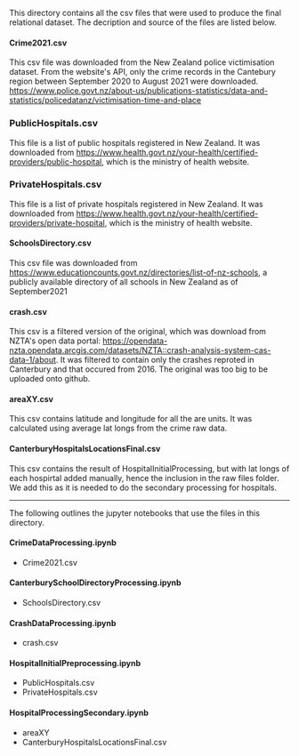 This directory contains all the csv files that were used to produce the final relational dataset. The decription and source of the files are listed below.

#### Crime2021.csv 
This csv file was downloaded from the New Zealand police victimisation dataset. From the website's API, only the crime records in the Cantebury region between 
September 2020 to August 2021 were downloaded. 
https://www.police.govt.nz/about-us/publications-statistics/data-and-statistics/policedatanz/victimisation-time-and-place

### PublicHospitals.csv
This file is a list of public hospitals registered in New Zealand. It was downloaded from https://www.health.govt.nz/your-health/certified-providers/public-hospital, which is the ministry of health website. 

### PrivateHospitals.csv
This file is a list of private hospitals registered in New Zealand. It was downloaded from https://www.health.govt.nz/your-health/certified-providers/private-hospital, which is the ministry of health website. 

#### SchoolsDirectory.csv 
This csv file was downloaded from https://www.educationcounts.govt.nz/directories/list-of-nz-schools, a publicly available directory of all schools in New Zealand as of September2021

#### crash.csv
This csv is a filtered version of the original, which was download from NZTA's open data portal: https://opendata-nzta.opendata.arcgis.com/datasets/NZTA::crash-analysis-system-cas-data-1/about. It was filtered to contain only the crashes reproted in Canterbury and that occured from 2016. The original was too big to be uploaded onto github.

#### areaXY.csv
This csv contains latitude and longitude for all the are units. It was calculated using average lat longs from the crime raw data.

#### CanterburyHospitalsLocationsFinal.csv
This csv contains the result of HospitalInitialProcessing, but with lat longs of each hospirtal added manually, hence the inclusion in the raw files folder. We add this as it is needed to do the secondary processing for hospitals.


--------------------------------------------------------------------------------------------------------------------------------------------------------------
The following outlines the jupyter notebooks that use the files in this directory.

#### CrimeDataProcessing.ipynb 
- Crime2021.csv

#### CanterburySchoolDirectoryProcessing.ipynb
- SchoolsDirectory.csv

#### CrashDataProcessing.ipynb
- crash.csv

#### HospitalInitialPreprocessing.ipynb
- PublicHospitals.csv
- PrivateHospitals.csv

#### HospitalProcessingSecondary.ipynb
- areaXY
- CanterburyHospitalsLocationsFinal.csv

